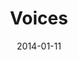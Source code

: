 ---
subheader: a collaboration with UC Dancers
description: "<p dir=\"ltr\">\n<span id=\"docs-internal-guid-eeb7dd0c-1342-193b-6152-b552168d34df\"\
  ><span>UC Dancers\u2019 winter showcase an annual dance production consists of around\
  \ 10 dances, and runs about an hour. It is entirely student choreographed, with\
  \ the exception of one dance every year that is professionally choreographed by\
  \ a Chicago dance instructor. The dances range from duets to a piece performed by\
  \ the entire UC Dancers\u2019 company.</span></span></p><p dir=\"ltr\">\n<span>The\
  \ title and theme of this year\u2019s show is \u201CVoices.\u201D It examines the\
  \ way that we use expression. Each student choreographer is free to take the idea\
  \ of expression and weave it into their piece how every they see fit. The variety\
  \ styles and pacing of performances and the songs chosen to accompany each dance\
  \ will show how individuals can bring their own voice to a single mode of expression.\
  \ In line with this years \u201CVoices\u201D theme the performance this year will\
  \ also include one dance set to acappella music performed live at the show by the\
  \ UChicago Ransom Notes.</span></p><p><strong>\u201CSensations, feelings, insights,\
  \ fancies\u2014all these are private and, except\_<span>through symbols and secondhand,\
  \ incommunicable.\u201D \u2014Aldous Huxley</span></strong><br/><span>Choreographer:\
  \ Gabby Davis</span><br/><span>Music: \u201CAquarium\u201D by Nosaj Thing</span><br/><span>Taylor\
  \ Chamberlain, Samantha Chen, Chelsie Coren, Rachel Seebach</span></p><p><strong><span>\u201C\
  Sometimes saying nothing says the most.\u201D \u2014Emily Dickinson</span></strong><br/><span>Choreographer:\
  \ Alexandra Berthiaume</span><br/><span>Music: \u201CNothing Left to Say\u201D by\
  \ Imagine Dragons</span><br/><span>Yujia Hu, Patrick O\u2019Connor, Savannah Thais,\
  \ Serina Wu</span></p><p><strong><span>\u201CI hold it true whate\u2019er befall;\
  \ I feel it, when I sorrow most; \u2018Tis better to have\_</span><span>loved and\
  \ lost Than never to have loved at all.\u201D \u2014 Alfred Lord Tennyson</span></strong><br/><span>Choreographer:\
  \ Miranda Cherkas</span><br/><span>Music: \u201CHold On, We\u2019re Going Home\u201D\
  \ by Drake, cover by Michelle Jones</span><br/><span>Lauren Clarke, Hilde Nelson,\
  \ Frederica Rockwood, Ava Weiss</span></p><p><strong><span>\u201CRivers know this:\
  \ there is no hurry. We shall get there someday.\u201D \u2014A.A. Milne</span></strong><br/><span>Choreographer:\
  \ Theresa Couch</span><br/><span>Music: \u201CLa Rencontre\u201D, \u201CLes Accouplements\
  \ R\xE9p\xE9titifs\u201D by Circus Marcus</span><br/><span>Becca Cain, Christine\
  \ Chin, Laurel Freidenberg, Theodore Watler, Harry Wang</span></p><p><strong><span>\u201C\
  I became insane, with long intervals of horrible sanity.\u201D \u2014Edgar Allan\
  \ Poe</span></strong><br/><span>Choreographer: Emily Ehrmantraut</span><br/><span>Music:\
  \ \u201CThe Beginning is the End is the Beginning\u201D by Smashing Pumpkins</span><br/><span>The\
  \ UC Dancers 2013\u201314 Company</span></p><p><strong><span>\u201CMan was made\
  \ at the end of the week\u2019s work when God was tired.\u201D \u2014Mark\_</span><span>Twain</span></strong><br/><span>Choreographer:\
  \ Danielle Labotka</span><br/><span>Music: \u201CWinter Song\u201D by The Head and\
  \ The Heart</span><br/><span>Alexandra Berthiaume, Adoree Kim, Danielle Labotka,\
  \ Lilly Strieder</span></p><p><strong><span>\u201CAnd though she be but little,\
  \ she is fierce.\u201D \u2014William Shakespeare</span></strong><br/><span>Choreographer:\
  \ Chelsie Coren</span><br/><span>Music: \u201CWhite Winter Hymnal\u201D by Fleet\
  \ Foxes</span><br/><span>Chelsie Coren, Emily Ehrmantraut, Crystal Ma, Rachel Seebach</span></p><p><span>Intermission</span></p><p><strong><span>\u201C\
  But I love your feet only because they walked upon the earth and upon the\_</span><span>wind\
  \ and upon the waters, until they found me.\u201D \u2014Pablo Neruda</span></strong><br/><span>Choreographer:\
  \ Ione Locher</span><br/><span>Music: \u201CWalking Far from Home\u201D by Iron\
  \ and Wine, cover by Benjamin Rohrer</span><br/><span>Ione Locher</span></p> <p><strong><span>\u201C\
  To be left alone on the tightrope of youthful unknowing is to experience the\_</span><span>excruciating\
  \ beauty of full freedom and the threat of eternal indecision.\u201D \u2014</span><span>Maya\
  \ Angelou</span></strong><br/><span>Choreographer: Ava Weiss</span><br/><span>Music:\
  \ \u201CTrust in Me\u201D by Etta James</span><br/><span>Lauren Clarke, Chelsie\
  \ Coren, Frederica Rockwood, Ava Weiss</span></p><p><strong><span>\u201CAlthough\
  \ the world is full of suffering, it is also filled with the overcoming of\_</span><span>it.\u201D\
  \ \u2014Helen Keller</span></strong><br/><span>Choreographer: Annie Pei</span><br/><span>Music:\
  \ \u201CJulia\u201D by Say Lou Lou</span><br/><span>Taylor Chamberlain, Samantha\
  \ Chen, Emily Ehrmantraut, Annie Pei, Rachel\_</span><span>Seebach, Savannah Thais,\
  \ Serina Wu, Angela Yang</span></p><p><strong><span>\u201C\u2018You,\u2019 he said,\
  \ \u2018are a terribly real thing in a terribly false world...\u2019\u201D \u2014\
  Emilie\_</span><span>Autumn</span></strong><br/><span>Choreographer: Frederica Rockwood</span><br/><span>Music:\
  \ \u201CSt. Peter\u2019s Cathedral\u201D by Death Cab for Cutie</span><br/><span>Mollie\
  \ Braley, Lauren Clarke, Elisabeth Davis, Hilde Nelson, Ava Weiss\_</span></p><p><strong><span>\u201C\
  Let me not pray to be sheltered from dangers, but to be fearless in facing\_</span><span>them.\
  \ Let me not beg for the stilling of my pain, but for the hear to conquer it.\u201D\
  \_</span><span>\u2014Rabindranath Tagore</span></strong><br/><span>Choreographer:\
  \ Natalia Grudzien</span><br/><span>Music: \u201CWarrior\u201D by Foxes</span><br/><span>Mollie\
  \ Braley, Samantha Chen, Natalia Grudzien, Annie Pei, Lilly Strieder, Emily\_</span><span>Zheng</span></p><p><strong><span>\u201C\
  We cannot live for ourselves alone. Our lives are connected by a thousand\_</span><span>invisible\
  \ threads, and along these sympathetic fibers, our actions run as causes\_</span><span>and\
  \ return to us as results.\u201D \u2014Herman Melville</span></strong><br/><span>Choreographer:\
  \ Savannah Thais</span><br/><span>Music: \u201CBlue Lips\u201D by Regina Spektor</span><br/><span>Lauren\
  \ Clarke, Elisabeth Davis, Annie Pei, Savannah Thais, Angela Yang</span></p> <p><strong><span>\u201C\
  I want to know what passion is... I want to feel something strongly.\u201D \u2014\
  Aldous\_</span><span>Huxley</span></strong><br/><span>Choreographer: Hilde Nelson</span><br/><span>Music:\
  \ \u201CMy Body is a Cage\u201D by Arcade Fire</span><br/><span>The UC Dancers 2013\u2013\
  14 Company</span></p><p>\_</p>"
slug: voices
title: Voices
layout: show-info
quarter: winter
year: 2014
season: 2013-2014 Shows
date: 2014-01-11

---